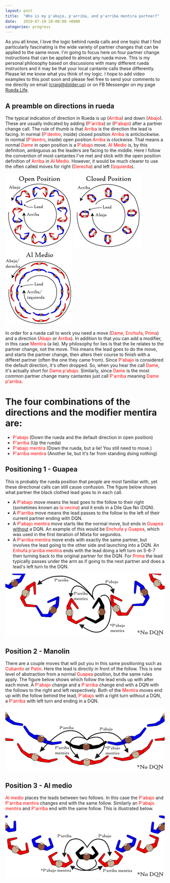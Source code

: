 ```yaml
---
layout: post
title:  "Who is my p'abajo, p'arriba, and p'arriba mentira partner?"
date:   2019-07-10 20:00:00 +0000
categories: progress
---
```


As you all know, I love the logic behind rueda calls and one topic that I find particularly fascinating is the wide variety of partner changes that can be applied to the same move. I'm going to focus here on four partner change instructions that can be applied to almost any rueda move. This is my personal philosophy based on discussions with many different rueda instructors and it may be that your local cantante calls these differently. Please let me know what you think of my logic. I hope to add video examples to this post soon and please feel free to send your comments to me directly on email (craig@dolder.us) or on FB Messenger on my page [Rueda.Life](https://www.facebook.com/rueda.life).

## A preamble on directions in rueda

The typical indication of direction in Rueda is up (<span style="color:red">Arriba</span>) and down (<span style="color:red">Abajo</span>). These are usually indicated by adding (<span style="color:red">P'arriba</span>) or (<span style="color:red">P'abajo</span>) after a partner change call. The rule of thumb is that <span style="color:red">Arriba</span> is the direction the lead is facing. In normal (<span style="color:red">P'dentro</span>, inside) closed position <span style="color:red">Arriba</span> is anticlockwise. In normal (<span style="color:red">P'dentro</span>, inside) open position <span style="color:red">Arriba</span> is clockwise. That means a normal <span style="color:red">Dame</span> in open position is a <span style="color:red">P'abajo</span> move. <span style="color:red">Al Medio</span> is, by this definition, ambiguous as the leaders are facing to the middle. Here I follow the convention of most cantantes I've met and stick with the open position definition of <span style="color:red">Arriba</span> in <span style="color:red">Al Medio</span>. However, it would be much clearer to use the often called moves for right (<span style="color:red">Derecha</span>) and left (<span style="color:red">Izquierda</span>).

![Arriba-in-guapea](/assets/ArribaGuapea.png)
![Arriba-in-manolin](/assets/ArribaClosed.png)
![Arriba-in-manolin](/assets/ArribaAlMedio.png)

In order for a rueda call to work you need a move (<span style="color:red">Dame, Enchufa, Prima</span>) and a direction (<span style="color:red">Abajo</span> or <span style="color:red">Arriba</span>). In addition to that you can add a modifier, in this case <span style="color:red">Mentira</span> (a lie). My philosophy for lies is that the lie relates to the partner change, not the move. This means the lead goes to do the move, and starts the partner change, then alters their course to finish with a differet partner (often the one they came from).  Since <span style="color:red">P'abajo</span> is considered the default direction, it's often dropped. So, when you hear the call <span style="color:red">Dame</span>, it's actually short for <span style="color:red">Dame p'abajo</span>. Similarly, since <span style="color:red">Dame</span> is the most common partner change many cantantes just call  <span style="color:red">P'arriba</span> meaning <span style="color:red">Dame p'arriba</span>.

# The four combinations of the directions and the modifier mentira are:

* <span style="color:red">P'abajo</span> (Down the rueda and the default direction in open position)
* <span style="color:red">P'arriba</span> (Up the rueda)
* <span style="color:red">P'abajo mentira</span> (Down the rueda, but a lie! You still need to move.)
* <span style="color:red">P'arriba mentira</span> (Another lie, but it's far from standing doing nothing)


## Positioning 1 - Guapea

This is probably the rueda position that people are most familiar with, yet these directional calls can still cause confusion. The figure below shows what partner the black clothed lead goes to in each call.
* A <span style="color:red">P'abajo</span> move means the lead goes to the follow to their right (sometimes known as <span style="color:red">la vecina</span>) and it ends in a Dile Que No (DQN).
* A <span style="color:red">P'arriba</span> move means the lead passes to the follow to the left of their current partner ending with DQN.
* A <span style="color:red">P'abajo mentira</span> move starts like the normal move, but ends in <span style="color:red">Guapea</span> <u>without</u> a DQN. An example of this would be <span style="color:red">Enchufa y Guapea</span>, which was used in the first iteration of Mixta for segundos.
* A <span style="color:red">P'arriba mentira</span> move ends with exactly the same partner, but involves the lead going to the other side and launching into a DQN. An <span style="color:red">Enhufa p'arriba mentira</span> ends with the lead doing a left turn on 5-6-7 then turning back to the original partner for the DQN. For <span style="color:red">Prima</span> the lead typically passes under the arm as if going to the next partner and does a lead's left turn to the DQN.

![Changes-in-guapea](/assets/ChangesGuapea.png)

## Position 2 - Manolin

There are a couple moves that will put you in this same positioning such as <span style="color:red">Cubanito</span> or <span style="color:red">Patin</span>. Here the lead is directly in front of the follow. This is one level of abstraction from a normal <span style="color:red">Guapea</span> position, but the same rules apply. The figure below shows which follow the lead ends up with after each move. A <span style="color:red">P'abajo</span> change and a <span style="color:red">P'arriba</span> change end with a DQN with the follows to the right and left respectively. Both of the <span style="color:red">Mentira</span> moves end up with the follow behind the lead, <span style="color:red">P'abajo</span> with a right turn without a DQN, a <span style="color:red">P'arriba</span> with left turn and ending in a DQN.

![Changes-in-manolin](/assets/ChangesManolin.png)

## Position 3 - Al medio

<span style="color:red">Al medio</span> places the leads between two follows. In this case the <span style="color:red">P'abajo</span> and <span style="color:red">P'arriba mentira</span> changes end with the same follow. Similarly an <span style="color:red">P'abajo mentira</span> and <span style="color:red">P'arriba</span> end with the same follow. This is illustrated below.

![Changes-in-al-medio](/assets/ChangesAlMedio.png)
